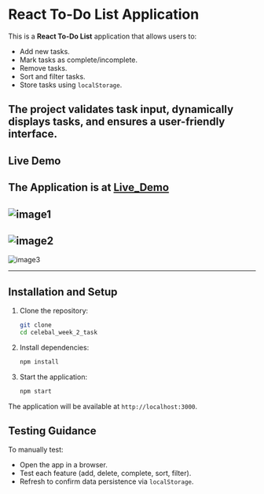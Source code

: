 # React To-Do List Application

This is a **React To-Do List** application that allows users to:
- Add new tasks.
- Mark tasks as complete/incomplete.
- Remove tasks.
- Sort and filter tasks.
- Store tasks using `localStorage`.

The project validates task input, dynamically displays tasks, and ensures a user-friendly interface.
---
## Live Demo
The Application is at [Live_Demo]()
---

![image1]()
---
![image2]()
---
![image3]()

---


## Installation and Setup

1. Clone the repository:
    ```bash
    git clone 
    cd celebal_week_2_task
    ```

2. Install dependencies:
    ```bash
    npm install
    ```

3. Start the application:
    ```bash
    npm start
    ```

The application will be available at `http://localhost:3000`.


## Testing Guidance
To manually test:
- Open the app in a browser.
- Test each feature (add, delete, complete, sort, filter).
- Refresh to confirm data persistence via `localStorage`.
